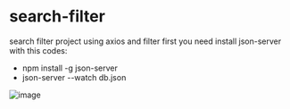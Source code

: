 # search-filter
search filter project using axios and filter
first you need install json-server with this codes:

+ npm install -g json-server
+ json-server --watch db.json
  
![image](https://github.com/Alirewa/search-filter/assets/80244075/6e476fe7-76e4-46c1-b4ed-8e64913867fa)
